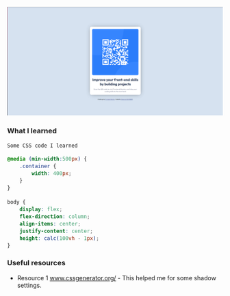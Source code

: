 ![Design preview for the NFT preview card component coding challenge](./design/desktop.jpg)



### What I learned

```html
Some CSS code I learned
```

```css
@media (min-width:500px) {
    .container {
        width: 400px;
    }
}

body {
    display: flex;
    flex-direction: column;
    align-items: center;
    justify-content: center;
    height: calc(100vh - 1px);
}

```


### Useful resources
- Resource 1 www.cssgenerator.org/ - This helped me for some shadow settings.
